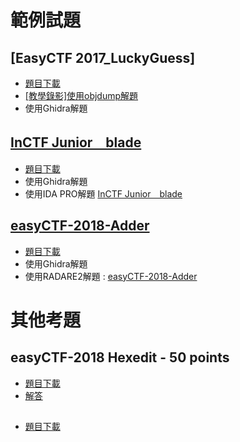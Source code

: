 # 範例試題
## [EasyCTF 2017_LuckyGuess]
- [題目下載](https://github.com/MyDearGreatTeacher/Reversing202209/blob/main/Data/LuckyGuess)
- [[教學錄影]使用objdump解題]() 
- 使用Ghidra解題 

## [InCTF Junior　blade]()
- [題目下載]()
- 使用Ghidra解題 
- 使用IDA PRO解題 [InCTF Junior　blade](https://medium.com/@amustaque97/demystify-reverse-engineering-ctf-challenge-blade-40c45e7933c0)
## [easyCTF-2018-Adder]()
- [題目下載](https://github.com/MyDearGreatTeacher/Reversing202209/blob/main/Data/adder)
- 使用Ghidra解題 
- 使用RADARE2解題 : [easyCTF-2018-Adder](https://github.com/asinggih/easyCTF-2018-writeups/blob/master/Reverse_Engineering/Adder.md)


# 其他考題
## easyCTF-2018  Hexedit - 50 points
- [題目下載](https://github.com/MyDearGreatTeacher/Reversing202209/blob/main/Data/hexedit)
- [解答](https://github.com/asinggih/easyCTF-2018-writeups/blob/master/Reverse_Engineering/hexedit.md)
##  
- [題目下載]()
